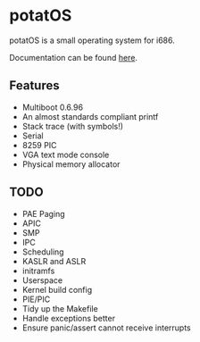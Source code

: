 # potatOS

potatOS is a small operating system for i686.

Documentation can be found [here](docs/README.md).

## Features

* Multiboot 0.6.96
* An almost standards compliant printf
* Stack trace (with symbols!)
* Serial
* 8259 PIC
* VGA text mode console
* Physical memory allocator

## TODO

* PAE Paging
* APIC
* SMP
* IPC
* Scheduling
* KASLR and ASLR
* initramfs
* Userspace
* Kernel build config
* PIE/PIC
* Tidy up the Makefile
* Handle exceptions better
* Ensure panic/assert cannot receive interrupts
